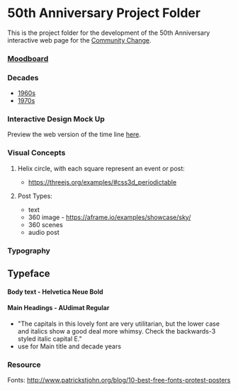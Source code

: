 # 50th Anniversary Project Folder  

This is the project folder for the development of the 50th Anniversary interactive web page for the [Community Change](https://communitychange.org).  


### [Moodboard](TIMELINE/moodboard/moodboard-1.pdf)  
### Decades   
  + [1960s](TIMELINE/1960/)    
  + [1970s](TIMELINE/1970/)    
  

### Interactive Design Mock Up  
Preview the web version of the time line [here](https://marvelapp.com/7hc9aa4).  
### Visual Concepts  

1. Helix circle, with each square represent an event or post:  
    + https://threejs.org/examples/#css3d_periodictable    
  
2. Post Types:
    + text  
    + 360 image - https://aframe.io/examples/showcase/sky/ 
    + 360 scenes  
    + audio post  
 
### Typography

## Typeface  
#### Body text - Helvetica Neue Bold    
#### Main Headings - AUdimat Regular   
  + "The capitals in this lovely font are very utilitarian, but the lower case and italics show a good deal more whimsy. Check the backwards-3 styled italic capital E."   
  + use for Main title and decade years

### Resource  
Fonts:  http://www.patrickstjohn.org/blog/10-best-free-fonts-protest-posters    


  
  
